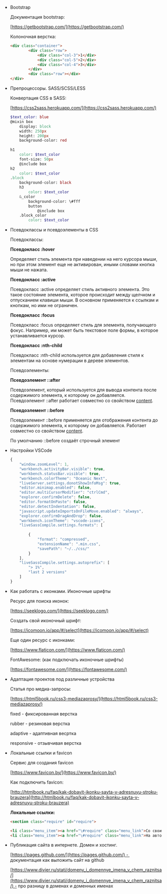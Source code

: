  

- Bootstrap
    
    Документация bootstrap:
    
    [https://getbootstrap.com/](https://getbootstrap.com/)
    
    Колоночная верстка:
    
    ```HTML
    <div class="container">
            <div class="row">
                <div class="col-3">1</div>
                <div class="col-5">2</div>
                <div class="col-4">3</div>
            </div>
            <div class="row"></div>
    </div>
    ```
    
- Препроцессоры. SASS/SCSS/LESS
    
    Конвертация CSS в SASS:
    
    [https://css2sass.herokuapp.com/](https://css2sass.herokuapp.com/)
    
    ```Scss
    $text_color: blue
    @mixin box 
        display: block
        width: 250px
        height: 200px   
        background-color: red
        
    h1  
        color: $text_color
        font-size: 50px
        @include box
    h2
        color: $text_color
    .block
        background-color: black
        h3
            color: $text_color 
        &_color
            background-color: \#fff
            button
                @include box
        .block_color
            color: $text_color
    ```
    
- Псевдоклассы и псевдоэлементы в CSS
    
    Псевдоклассы:
    
    **Псевдокласс :hover**
    
    Определяет стиль элемента при наведении на него курсора мыши, но при этом элемент еще не активирован, иными словами кнопка мыши не нажата.
    
    **Псевдокласс :active**
    
    Псевдокласс :active определяет стиль активного элемента. Это такое состояние элемента, которое происходит между щелчком и отпусканием клавиши мыши. В основном применяется к ссылкам и кнопкам, но ими не ограничен.
    
    **Псевдокласс :focus**
    
    Псевдокласс :focus определяет стиль для элемента, получающего фокус. Например, им может быть текстовое поле формы, в которое устанавливается курсор.
    
    **Псевдокласс :nth-child**
    
    Псевдокласс :nth-child используется для добавления стиля к элементам на основе нумерации в дереве элементов.
    
      
    
    Псевдоэлементы:
    
    **Псевдоэлемент ::after**
    
    Псевдоэлемент, который используется для вывода контента после содержимого элемента, к которому он добавляется. Псевдоэлемент ::after работает совместно со свойством [content](https://webref.ru/css/content).
    
    **Псевдоэлемент ::before**
    
    Псевдоэлемент ::before применяется для отображения контента до содержимого элемента, к которому он добавляется. Работает совместно со свойством [content](https://webref.ru/css/content).
    
    По умолчанию ::before создаёт строчный элемент
    
- Настройки VSCode
    
    ```JavaScript
    {
        "window.zoomLevel": 1,
        "workbench.activityBar.visible": true,
        "workbench.statusBar.visible": true,
        "workbench.colorTheme": "Oceanic Next",
        "liveServer.settings.donotShowInfoMsg": true,
        "editor.minimap.enabled": false,
        "editor.multiCursorModifier": "ctrlCmd",
        "explorer.confirmDelete": false,
        "editor.formatOnPaste": false,
        "editor.detectIndentation": false,
        "javascript.updateImportsOnFileMove.enabled": "always",
        "explorer.confirmDragAndDrop": false,
        "workbench.iconTheme": "vscode-icons",
        "liveSassCompile.settings.formats": [
        
            {
                "format": "compressed",
                "extensionName": ".min.css",
                "savePath": "~/../css/"
            }
        ],
        "liveSassCompile.settings.autoprefix": [
            "> 1%",
            "last 2 versions"
        ]
    }
    ```
    
- Как работать с иконками. Иконочные шрифты
    
    Ресурс для поиска иконок:
    
    [https://seeklogo.com/](https://seeklogo.com/)
    
    Создать свой иконочный шрифт:
    
    [https://icomoon.io/app/#/select](https://icomoon.io/app/#/select)
    
    Еще один ресурс с иконками:
    
    [https://www.flaticon.com/](https://www.flaticon.com/)
    
    FontAwesome: (как подключать иконочные шрифты)
    
    [https://fontawesome.com/](https://fontawesome.com/)
    
- Адаптация проектов под различные устройства
    
    Статья про медиа-запросы:
    
    [https://html5book.ru/css3-mediazaprosy/](https://html5book.ru/css3-mediazaprosy/)
    
    fixed - фиксированная верстка
    
    rubber - резиновая верстка
    
    adaptive - адаптивная весртка
    
    responsive - отзывчивая верстка
    
- Локальные ссылки и favicon
    
    Сервис для создания favicon
    
    [https://www.favicon.by/](https://www.favicon.by/)
    
    Как подключить favicon:
    
    [http://htmlbook.ru/faq/kak-dobavit-ikonku-sayta-v-adresnuyu-stroku-brauzera](http://htmlbook.ru/faq/kak-dobavit-ikonku-sayta-v-adresnuyu-stroku-brauzera)
    
    **Локальные ссылки:**
    
    ```HTML
    <section class="require" id="require">
    
    <li class="menu_item"><a href="\#require" class="menu_link">Со своим автомобилем</a></li>
    <li class="menu_item"><a href="\#require" class="menu_link">На автомобиле компании</a></li>
    ```
    
- Публикация сайта в интернете. Домен и хостинг.
    
    [https://pages.github.com/](https://pages.github.com/) -  документация как выложить сайт на github
    
    [https://www.divier.ru/stati/domeny_i_domennye_imena_v_chem_raznitsa/](https://www.divier.ru/stati/domeny_i_domennye_imena_v_chem_raznitsa/) - про разницу в доменах и доменных именах